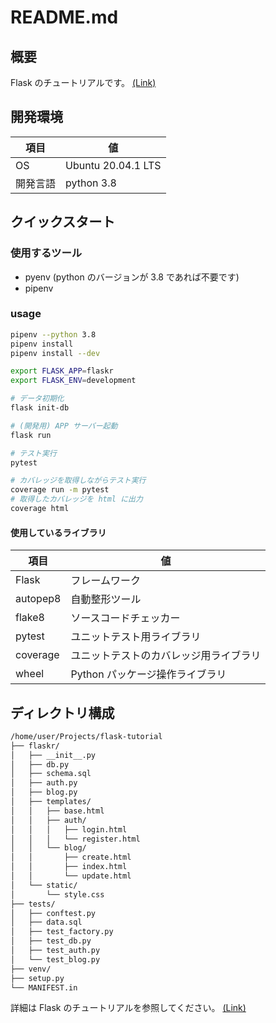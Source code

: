 # README.md

## 概要

Flask のチュートリアルです。
[(Link)](https://flask.palletsprojects.com/en/2.0.x/tutorial/)

## 開発環境

| 項目     | 値                 |
| -------- | ------------------ |
| OS       | Ubuntu 20.04.1 LTS |
| 開発言語 | python 3.8         |

## クイックスタート

### 使用するツール

- pyenv (python のバージョンが 3.8 であれば不要です)
- pipenv

### usage

```bash
pipenv --python 3.8
pipenv install
pipenv install --dev

export FLASK_APP=flaskr
export FLASK_ENV=development

# データ初期化
flask init-db

# (開発用) APP サーバー起動
flask run

# テスト実行
pytest

# カバレッジを取得しながらテスト実行
coverage run -m pytest
# 取得したカバレッジを html に出力
coverage html
```

#### 使用しているライブラリ

| 項目     | 値                                     |
| -------- | -------------------------------------- |
| Flask    | フレームワーク                         |
| autopep8 | 自動整形ツール                         |
| flake8   | ソースコードチェッカー                 |
| pytest   | ユニットテスト用ライブラリ             |
| coverage | ユニットテストのカバレッジ用ライブラリ |
| wheel    | Python パッケージ操作ライブラリ        |

## ディレクトリ構成

```txt
/home/user/Projects/flask-tutorial
├── flaskr/
│   ├── __init__.py
│   ├── db.py
│   ├── schema.sql
│   ├── auth.py
│   ├── blog.py
│   ├── templates/
│   │   ├── base.html
│   │   ├── auth/
│   │   │   ├── login.html
│   │   │   └── register.html
│   │   └── blog/
│   │       ├── create.html
│   │       ├── index.html
│   │       └── update.html
│   └── static/
│       └── style.css
├── tests/
│   ├── conftest.py
│   ├── data.sql
│   ├── test_factory.py
│   ├── test_db.py
│   ├── test_auth.py
│   └── test_blog.py
├── venv/
├── setup.py
└── MANIFEST.in
```

詳細は Flask のチュートリアルを参照してください。
[(Link)](https://flask.palletsprojects.com/en/2.0.x/tutorial/)
